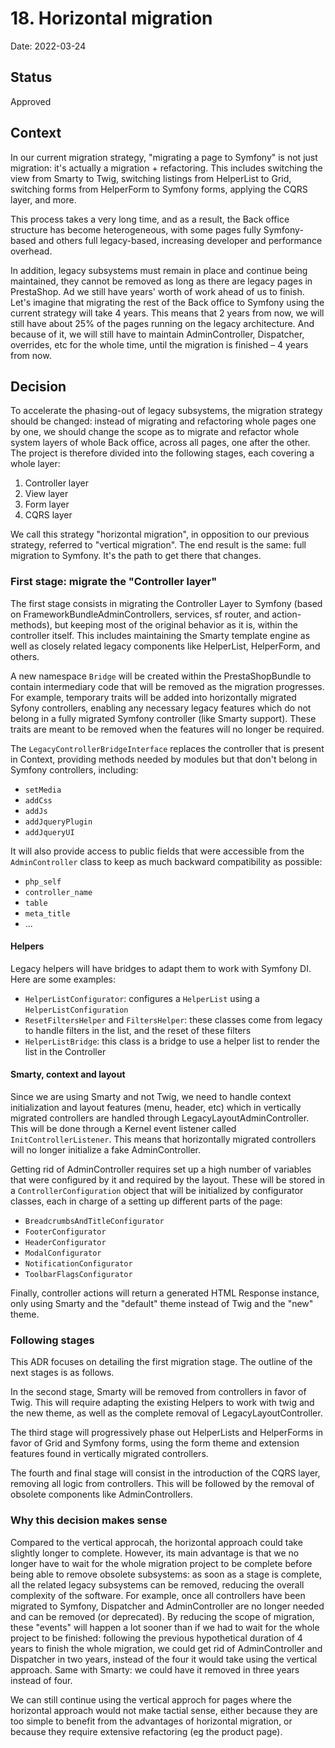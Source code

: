 # 18. Horizontal migration

Date: 2022-03-24

## Status

Approved

## Context

In our current migration strategy, "migrating a page to Symfony" is not just migration: it's actually a migration + refactoring. This includes switching the view from Smarty to Twig, switching listings from HelperList to Grid, switching forms from HelperForm to Symfony forms, applying the CQRS layer, and more. 

This process takes a very long time, and as a result, the Back office structure has become heterogeneous, with some pages fully Symfony-based and others full legacy-based, increasing developer and performance overhead. 

In addition, legacy subsystems must remain in place and continue being maintained, they cannot be removed as long as there are legacy pages in PrestaShop. Ad we still have years' worth of work ahead of us to finish. Let's imagine that migrating the rest of the Back office to Symfony using the current strategy will take 4 years. This means that 2 years from now, we will still have about 25% of the pages running on the legacy architecture. And because of it, we will still have to maintain AdminController, Dispatcher, overrides, etc for the whole time, until the migration is finished – 4 years from now.

## Decision

To accelerate the phasing-out of legacy subsystems, the migration strategy should be changed: instead of migrating and refactoring whole pages one by one, we should change the scope as to migrate and refactor whole system layers of whole Back office, across all pages, one after the other. The project is therefore divided into the following stages, each covering a whole layer:

1. Controller layer
2. View layer
3. Form layer
4. CQRS layer

We call this strategy "horizontal migration", in opposition to our previous strategy, referred to "vertical migration". The end result is the same: full migration to Symfony. It's the path to get there that changes. 

### First stage: migrate the "Controller layer"

The first stage consists in migrating the Controller Layer to Symfony (based on FrameworkBundleAdminControllers, services, sf router, and action-methods), but keeping most of the original behavior as it is, within the controller itself. This includes maintaining the Smarty template engine as well as closely related legacy components like HelperList, HelperForm, and others. 

A new namespace `Bridge` will be created within the PrestaShopBundle to contain intermediary code that will be removed as the migration progresses. For example, temporary traits will be added into horizontally migrated Syfony controllers, enabling any necessary legacy features which do not belong in a fully migrated Symfony controller (like Smarty support). These traits are meant to be removed when the features will no longer be required.

The `LegacyControllerBridgeInterface` replaces the controller that is present in Context, providing methods needed by modules but that don't belong in Symfony controllers, including:

- `setMedia`
- `addCss`
- `addJs`
- `addJqueryPlugin`
- `addJqueryUI`

It will also provide access to public fields that were accessible from the `AdminController` class to keep as much backward compatibility as possible:

- `php_self`
- `controller_name`
- `table`
- `meta_title`
- ...

#### Helpers

Legacy helpers will have bridges to adapt them to work with Symfony DI. Here are some examples:

- `HelperListConfigurator`: configures a `HelperList` using a `HelperListConfiguration`
- `ResetFiltersHelper` and `FiltersHelper`: these classes come from legacy to handle filters in the list, and the reset of these filters
- `HelperListBridge`: this class is a bridge to use a helper list to render the list in the Controller

#### Smarty, context and layout

Since we are using Smarty and not Twig, we need to handle context initialization and layout features (menu, header, etc) which in vertically migrated controllers are handled through LegacyLayoutAdminController. This will be done through a Kernel event listener called `InitControllerListener`. This means that horizontally migrated controllers will no longer initialize a fake AdminController.

Getting rid of AdminController requires set up a high number of variables that were configured by it and required by the layout. These will be stored in a `ControllerConfiguration` object that will be initialized by configurator classes, each in charge of a setting up different parts of the page:

- `BreadcrumbsAndTitleConfigurator`
- `FooterConfigurator`
- `HeaderConfigurator`
- `ModalConfigurator`
- `NotificationConfigurator`
- `ToolbarFlagsConfigurator`

Finally, controller actions will return a generated HTML Response instance, only using Smarty and the "default" theme instead of Twig and the "new" theme.

### Following stages

This ADR focuses on detailing the first migration stage. The outline of the next stages is as follows.

In the second stage, Smarty will be removed from controllers in favor of Twig. This will require adapting the existing Helpers to work with twig and the new theme, as well as the complete removal of LegacyLayoutController.

The third stage will progressively phase out HelperLists and HelperForms in favor of Grid and Symfony forms, using the form theme and extension features found in vertically migrated controllers.

The fourth and final stage will consist in the introduction of the CQRS layer, removing all logic from controllers. This will be followed by the removal of obsolete components like AdminControllers.

### Why this decision makes sense

Compared to the vertical approcah, the horizontal approach could take slightly longer to complete. However, its main advantage is that we no longer have to wait for the whole migration project to be complete before being able to remove obsolete subsystems: as soon as a stage is complete, all the related legacy subsystems can be removed, reducing the overall complexity of the software. For example, once all controllers have been migrated to Symfony, Dispatcher and AdminController are no longer needed and can be removed (or deprecated). By reducing the scope of migration, these "events" will happen a lot sooner than if we had to wait for the whole project to be finished: following the previous hypothetical duration of 4 years to finish the whole migration, we could get rid of AdminController and Dispatcher in two years, instead of the four it would take using the vertical approach. Same with Smarty: we could have it removed in three years instead of four.

We can still continue using the vertical approch for pages where the horizontal approach would not make tactial sense, either because they are too simple to benefit from the advantages of horizontal migration, or because they require extensive refactoring (eg the product page).
